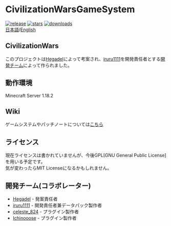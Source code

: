 # CivilizationWarsGameSystem
<!--discord?(icon)-->
<!--license-->
[![release](https://img.shields.io/github/release/iruru1111/CivilizationWarsGameSystem?logo=github)](https://github.com/iruru1111/CivilizationWarsGameSystem/releases)
[![stars](https://img.shields.io/github/stars/iruru1111/CivilizationWarsGameSystem?logo=github)](https://github.com/iruru1111/CivilizationWarsGameSystem/stargazers)
[![downloads](https://img.shields.io/github/downloads/iruru1111/CivilizationWarsGameSystem/total?logo=github)](https://github.com/iruru1111/CivilizationWarsGameSystem/releases/latest)  
[日本語](https://github.com/iruru1111/CivilizationWarsGameSystem/blob/master/README.md)/[English]()<!--README_en.mdを作った時にリンク実装-->
## CivilizationWars

このプロジェクトは[Hegadel](https://github.com/iruru1111/CivilizationWarsGameSystem/blob/master/README_jp.md#%E9%96%8B%E7%99%BA%E3%83%81%E3%83%BC%E3%83%A0%E3%82%B3%E3%83%A9%E3%83%9C%E3%83%AC%E3%83%BC%E3%82%BF%E3%83%BC)によって考案され、[iruru1111](https://github.com/iruru1111/CivilizationWarsGameSystem/blob/master/README_jp.md#%E9%96%8B%E7%99%BA%E3%83%81%E3%83%BC%E3%83%A0%E3%82%B3%E3%83%A9%E3%83%9C%E3%83%AC%E3%83%BC%E3%82%BF%E3%83%BC)を開発責任者とする[開発チーム](https://github.com/iruru1111/CivilizationWarsGameSystem/blob/master/README_jp.md#%E9%96%8B%E7%99%BA%E3%83%81%E3%83%BC%E3%83%A0%E3%82%B3%E3%83%A9%E3%83%9C%E3%83%AC%E3%83%BC%E3%82%BF%E3%83%BC)によって作られました。

## 動作環境

Minecraft Server 1.18.2 
<!--専用プラグインurl等-->

## Wiki

ゲームシステムやパッチノートについては[こちら](https://github.com/iruru1111/CivilizationWarsGameSystem/wiki)

## ライセンス

現在ライセンスは書かれていませんが、今後GPL[GNU General Public License]を用いる予定です。  
気が変わったらMIT Licenseになるかもしれません。

## 開発チーム(コラボレーター)
* [Hegadel](https://twitter.com/Hegadel_ONR) - 発案責任者  
* [iruru1111](https://twitter.com/iruru1111) - 開発責任者兼データパック製作者  
* [celeste_824](https://twitter.com/celeste_824) - プラグイン製作者  
* [Ichinooose](https://twitter.com/ichinoooooose) - プラグイン製作者  
